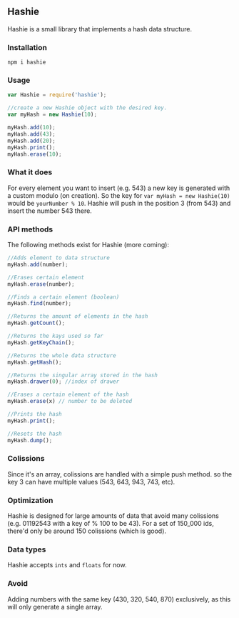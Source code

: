 ## Hashie

Hashie is a small library that implements a hash data structure.

### Installation
```console
npm i hashie
```

### Usage

```javascript
var Hashie = require('hashie');

//create a new Hashie object with the desired key.
var myHash = new Hashie(10);

myHash.add(10);
myHash.add(43);
myHash.add(20);
myHash.print();
myHash.erase(10);

```

### What it does

For every element you want to insert (e.g. 543) a new key is generated with a custom modulo (on creation). So the key for ```var myHash = new Hashie(10)``` would be ```yourNumber % 10```. Hashie will push in the position 3 (from 543) and insert the number 543 there.


### API methods
The following methods exist for Hashie (more coming):

```javascript
//Adds element to data structure
myHash.add(number);

//Erases certain element
myHash.erase(number);

//Finds a certain element (boolean)
myHash.find(number);

//Returns the amount of elements in the hash
myHash.getCount();

//Returns the kays used so far
myHash.getKeyChain();

//Returns the whole data structure
myHash.getHash();

//Returns the singular array stored in the hash
myHash.drawer(0); //index of drawer

//Erases a certain element of the hash
myHash.erase(x) // number to be deleted

//Prints the hash
myHash.print();

//Resets the hash
myHash.dump();
```

### Colissions

Since it's an array, colissions are handled with a simple push method. so the key 3 can have multiple values (543, 643, 943, 743, etc).

### Optimization

Hashie is designed for large amounts of data that avoid many colissions (e.g. 01192543 with a key of % 100 to be 43). For a set of 150_000 ids, there'd only be around 150 colissions (which is good).

### Data types

Hashie accepts ```ints``` and ```floats``` for now.

### Avoid

Adding numbers with the same key (430, 320, 540, 870) exclusively, as this will only generate a single array.